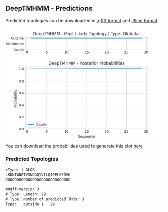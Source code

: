 ## DeepTMHMM - Predictions
Predicted topologies can be downloaded in [.gff3 format](TMRs.gff3) and [.3line format](predicted_topologies.3line)
![picture](plot.png)
You can download the probabilities used to generate this plot [here](Type:_probs.csv)
### Predicted Topologies
```
>Type: | GLOB
LKDNTWNPTVSNDGQYVILQIQPLSEDVK
OOOOOOOOOOOOOOOOOOOOOOOOOOOOO

```


```
##gff-version 3
# Type: Length: 29
# Type: Number of predicted TMRs: 0
Type:	outside	1	29				

```
